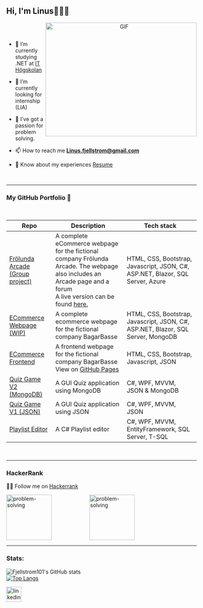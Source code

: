 ## Hi, I'm Linus👋:man_technologist:
<a target="_blank" align="center">
  <img align="right" top="500" height="300" width="400" alt="GIF" src="https://media.giphy.com/media/SWoSkN6DxTszqIKEqv/giphy.gif">
</a>
<br>
<br>

- 💼 I’m currently studying .NET at <a href="https://www.iths.se" target="blank">IT Högskolan</a>

- 🤝 I’m currently looking for internship (LIA)

- 🌱 I’ve got a passion for problem solving.

- 📫 How to reach me **Linus.fjellstrom@gmail.com**

- 📄 Know about my experiences <a href="https://www.linusfjellstrom.dev/assets/files/Linus%20Fjellstrom%20CV.pdf" target="blank">Resume</a>


<br/>

---

### My GitHub Portfolio :briefcase:
<div align="center">
<br>

| Repo                           | Description                                                   | Tech stack                     |
| ------------------------------ | ------------------------------------------------------------- | ------------------------------ |
  | [Frölunda Arcade (Group project)][fa] |   A complete eCommerce webpage for the fictional company Frölunda Arcade. The webpage also includes an Arcade page and a forum <br> A live version can be found <a href="https://frolundaarcade.azurewebsites.net/">here.</a>| HTML, CSS, Bootstrap, Javascript, JSON, C#, ASP.NET, Blazor, SQL Server, Azure |
|[ECommerce Webpage (WIP)][bb2]      |   A complete ecommerce webpage for the fictional company BagarBasse | HTML, CSS, Bootstrap, Javascript, JSON, C#, ASP.NET, Blazor, SQL Server, MongoDB |
|[ECommerce Frontend][bb1]               | A frontend webpage for the fictional company BagarBasse <br> View on <a href="https://fjellstrom101.github.io/Bageri/">GitHub Pages</a> | HTML, CSS, Bootstrap, Javascript, JSON|
|[Quiz Game V2 (MongoDB)][qg2]               | A GUI Quiz application using MongoDB | C#, WPF, MVVM, JSON & MongoDB|
| [Quiz Game V1 (JSON)][qg1]              | A GUI Quiz application using JSON | C#, WPF, MVVM, JSON|
| [Playlist Editor][pe]       | A C# Playlist editor       | C#, WPF, MVVM, EntityFramework, SQL Server, T-SQL|

[bb1]: https://github.com/Fjellstrom101/Bageri
[bb2]: https://github.com/ITHS-gbg/labb-2-webb-Fjellstrom101
[qg1]: https://github.com/ITHS-gbg/labb-3-Fjellstrom101
[qg2]: https://github.com/ITHS-gbg/labb-3-databaser-Fjellstrom101
[pe]: https://github.com/ITHS-gbg/labb-2-databaser-Fjellstrom101
 [fa]: https://frolundaarcade.azurewebsites.net/

<br>
</div>

---
### HackerRank

👨‍💻 Follow me on <a href="https://www.hackerrank.com/linus_fjellstrom">Hackerrank</a>
<br>

<img src='https://hrcdn.net/fcore/assets/generated-badges/problem-solving_level_3_stars_5_linkedin-87839cf294.png' alt='problem-solving' height='120'><img src='https://hrcdn.net/fcore/assets/generated-badges/java_level_3_stars_5_linkedin-76cbc0ca6b.png' alt='problem-solving' height='120' style="transform: translateX(100px);">

---

### Stats:

![Fjellstrom101's GitHub stats](https://github-readme-stats.vercel.app/api?username=Fjellstrom101&show_icons=true&theme=transparent)
<br/>
[![Top Langs](https://github-readme-stats.vercel.app/api/top-langs/?username=Fjellstrom101&layout=compact)](https://github.com/anuraghazra/github-readme-stats)

[<img src='https://cdn.jsdelivr.net/npm/simple-icons@3.0.1/icons/linkedin.svg' alt='linkedin' height='40'>](https://www.linkedin.com/in/linus-fjellstr%C3%B6m-826a8b264/)

<!--



**Fjellstrom101/Fjellstrom101** is a ✨ _special_ ✨ repository because its `README.md` (this file) appears on your GitHub profile.

Here are some ideas to get you started:

- 🔭 I’m currently working on ...
- 🌱 I’m currently learning ...
- 👯 I’m looking to collaborate on ...
- 🤔 I’m looking for help with ...
- 💬 Ask me about ...
- 📫 How to reach me: ...
- 😄 Pronouns: ...
- ⚡ Fun fact: ...
-->
